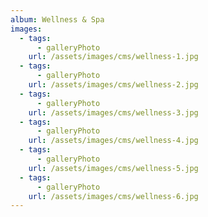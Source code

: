 ```yaml
---
album: Wellness & Spa
images:
  - tags:
      - galleryPhoto
    url: /assets/images/cms/wellness-1.jpg
  - tags:
      - galleryPhoto
    url: /assets/images/cms/wellness-2.jpg
  - tags:
      - galleryPhoto
    url: /assets/images/cms/wellness-3.jpg
  - tags:
      - galleryPhoto
    url: /assets/images/cms/wellness-4.jpg
  - tags:
      - galleryPhoto
    url: /assets/images/cms/wellness-5.jpg
  - tags:
      - galleryPhoto
    url: /assets/images/cms/wellness-6.jpg
---
```

